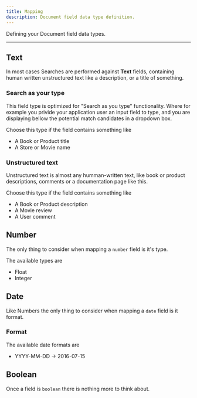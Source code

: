 ```yaml
---
title: Mapping
description: Document field data type definition.
---
```


Defining your Document field data types.

---

## Text

In most cases Searches are performed against **Text** fields, containing
human written unstructured text like a description, or a title of something.

### Search as your type

This field type is optimized for "Search as you type" functionality. Where for example
you privide your application user an input field to type, and you are displaying bellow the potential match candidates in a dropdown box.

Choose this type if the field contains something like

- A Book or Product title
- A Store or Movie name

### Unstructured text

Unstructured text is almost any humman-written text, like book or product descriptions, comments or a documentation page like this.

Choose this type if the field contains something like

- A Book or Product description
- A Movie review
- A User comment

## Number

The only thing to consider when
mapping a `number` field is it's type.

The available types are

- Float
- Integer

## Date

Like Numbers the only thing to consider when
mapping a `date` field is it format.

### Format

The available date formats are

- YYYY-MM-DD -> 2016-07-15

## Boolean

Once a field is `boolean` there is nothing more to think about.